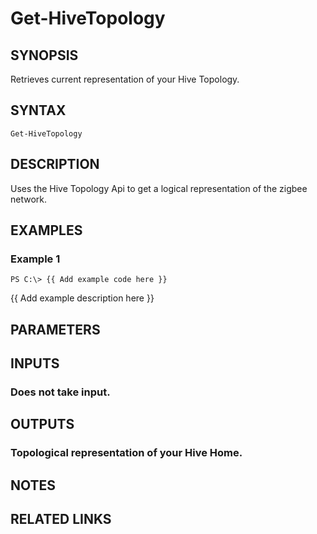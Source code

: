 # Get-HiveTopology

## SYNOPSIS
Retrieves current representation of your Hive Topology.

## SYNTAX

```
Get-HiveTopology
```

## DESCRIPTION
Uses the Hive Topology Api to get a logical representation of the zigbee network.

## EXAMPLES

### Example 1
```
PS C:\> {{ Add example code here }}
```

{{ Add example description here }}

## PARAMETERS

## INPUTS

### Does not take input.

## OUTPUTS

### Topological representation of your Hive Home.

## NOTES

## RELATED LINKS

